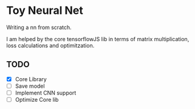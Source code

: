# Toy Neural Net
Writing a nn from scratch.

I am helped by the core tensorflowJS lib in terms of matrix multiplication, loss calculations and optimitzation.


## TODO
- [x] Core Library
- [ ] Save model
- [ ] Implement CNN support
- [ ] Optimize Core lib